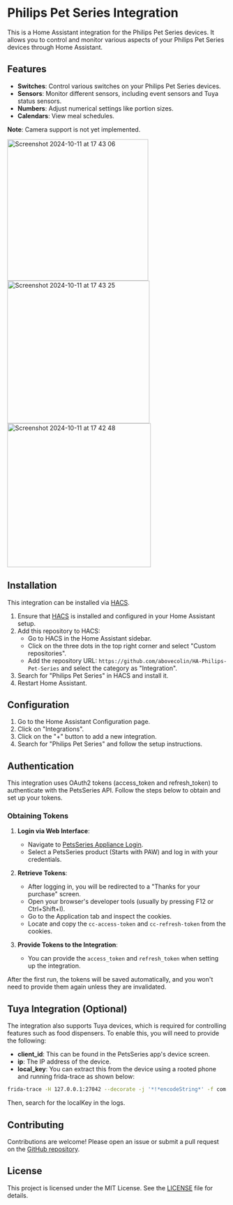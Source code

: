 # Philips Pet Series Integration

This is a Home Assistant integration for the Philips Pet Series devices. It allows you to control and monitor various aspects of your Philips Pet Series devices through Home Assistant.

## Features

- **Switches**: Control various switches on your Philips Pet Series devices.
- **Sensors**: Monitor different sensors, including event sensors and Tuya status sensors.
- **Numbers**: Adjust numerical settings like portion sizes.
- **Calendars**: View meal schedules.

**Note**: Camera support is not yet implemented.

<img width="323" alt="Screenshot 2024-10-11 at 17 43 06" src="https://github.com/user-attachments/assets/2a7b5536-1952-40d3-8bea-b214e145f9d3">
<img width="326" alt="Screenshot 2024-10-11 at 17 43 25" src="https://github.com/user-attachments/assets/fe4101cd-f250-4f45-8af6-bcec2c8b77b4">
<img width="329" alt="Screenshot 2024-10-11 at 17 42 48" src="https://github.com/user-attachments/assets/eed2888f-101f-473c-a706-47409116e1ef">

## Installation

This integration can be installed via [HACS](https://hacs.xyz/).

1. Ensure that [HACS](https://hacs.xyz/) is installed and configured in your Home Assistant setup.
2. Add this repository to HACS:
   - Go to HACS in the Home Assistant sidebar.
   - Click on the three dots in the top right corner and select "Custom repositories".
   - Add the repository URL: `https://github.com/abovecolin/HA-Philips-Pet-Series` and select the category as "Integration".
3. Search for "Philips Pet Series" in HACS and install it.
4. Restart Home Assistant.

## Configuration

1. Go to the Home Assistant Configuration page.
2. Click on "Integrations".
3. Click on the "+" button to add a new integration.
4. Search for "Philips Pet Series" and follow the setup instructions.

## Authentication

This integration uses OAuth2 tokens (access_token and refresh_token) to authenticate with the PetsSeries API. Follow the steps below to obtain and set up your tokens.

### Obtaining Tokens

1. **Login via Web Interface**:
    - Navigate to [PetsSeries Appliance Login](https://www.home.id/find-appliance).
    - Select a PetsSeries product (Starts with PAW) and log in with your credentials.

2. **Retrieve Tokens**:
    - After logging in, you will be redirected to a "Thanks for your purchase" screen.
    - Open your browser's developer tools (usually by pressing F12 or Ctrl+Shift+I).
    - Go to the Application tab and inspect the cookies.
    - Locate and copy the `cc-access-token` and `cc-refresh-token` from the cookies.

3. **Provide Tokens to the Integration**:
    - You can provide the `access_token` and `refresh_token` when setting up the integration.

After the first run, the tokens will be saved automatically, and you won't need to provide them again unless they are invalidated.

## Tuya Integration (Optional)

The integration also supports Tuya devices, which is required for controlling features such as food dispensers. To enable this, you will need to provide the following:

- **client_id**: This can be found in the PetsSeries app's device screen.
- **ip**: The IP address of the device.
- **local_key**: You can extract this from the device using a rooted phone and running frida-trace as shown below:
    
```bash 
frida-trace -H 127.0.0.1:27042 --decorate -j '*!*encodeString*' -f com.versuni.petsseries -o <a folder location to save frida_trace outputs to a local file>
```
Then, search for the localKey in the logs.

## Contributing

Contributions are welcome! Please open an issue or submit a pull request on the [GitHub repository](https://github.com/abovecolin/HA-Philips-Pet-Series).

## License

This project is licensed under the MIT License. See the [LICENSE](LICENSE) file for details.
